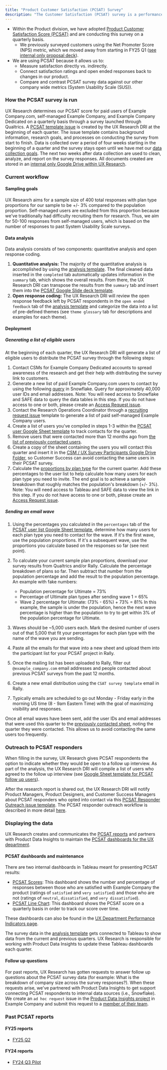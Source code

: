 ```yaml
---
title: "Product Customer Satisfaction (PCSAT) Survey"
description: "The Customer Satisfaction (PCSAT) survey is a performance indicator we use within the Product division to measure the customer satisfaction of our product."
---
```


* Within the Product division, we have adopted [Product Customer Satisfaction Score (PCSAT)](https://www.qualtrics.com/uk/experience-management/customer/what-is-csat/) and are conducting this survey on a quarterly basis.
  * We previously surveyed customers using the Net Promoter Score (NPS) metric, which we moved away from starting in FY25 Q1 ([see internal only proposal deck](https://docs.google.com/presentation/d/18FYO0UoUQi__7hPnD0uhVmeJrN16n23OISQnom0eRE8/edit?usp=sharing)).
* We are using PCSAT because it allows us to:
  * Measure satisfaction directly vs. indirectly.
  * Connect satisfaction ratings and open ended responses back to changes in our product.
  * Compare and contrast PCSAT survey data against our other company wide metrics (System Usability Scale (SUS)).

### How the PCSAT survey is run

UX Research determines our PCSAT score for paid users of Example Company.com, self-managed Example Company, and Example Company Dedicated on a quarterly basis through a survey launched through Qualtrics. A [PCSAT template issue](https://example_company.com/example_company-org/ux-research/-/blob/master/.example_company/issue_templates/Product%20CSAT%20Survey%20(UX%20Research%20only).md) is created by the UX Research DRI at the beginning of each quarter. The issue template contains background information, research goals, and processes on conducting the survey from start to finish. Data is collected over a period of four weeks starting in the beginning of a quarter and the survey stays open until we have met our [data collection goals](/handbook/product/ux/performance-indicators/csat/#sampling-goals). The next two weeks after data collection are used to clean, analyze, and report on the survey responses. All documents created are stored in an [internal only Google Drive within UX Research](https://drive.google.com/drive/u/0/folders/1ia-SJujFRWgOpnBGUdLE6gAWE8ldf0DM).

### Current workflow

#### Sampling goals

UX Research aims for a sample size of 400 total responses with plan type proportions for our sample to be +/- 3% compared to the population proportion. Self-managed users are excluded from this proportion because we've traditionally had difficulty recruiting them for research. Thus, we aim for 50-100 responses from self-managed users, which is based on the number of responses to past System Usability Scale surveys.

#### Data analysis

Data analysis consists of two components: quantitative analysis and open response coding.

1. **Quantitative analysis:** The majority of the quantitative analysis is accomplished by using the [analysis template](https://docs.google.com/spreadsheets/d/1Klb9RO83F7EiB6TojIxvr-qEqyXjr36P7LJ-S4b0924/edit?usp=sharing). The final cleaned data inserted in the `completed` tab automatically updates information in the `summary` tab, which shows the overall results. From there, the UX Research DRI can transpose the results from the `summary` tab and insert them into the [PCSAT Google Slide deck template](https://docs.google.com/presentation/d/1HZybf-BPssjsI0ppen5ehdGSJ5vOqr1Socjg2g0jErs/edit?usp=sharing).
2. **Open response coding:** The UX Research DRI will review the open response feedback left by PCSAT respondents in the `open ended feedback` tab of the [analysis template](https://docs.google.com/spreadsheets/d/1Klb9RO83F7EiB6TojIxvr-qEqyXjr36P7LJ-S4b0924/edit?usp=sharing) and categorize the data into a list of pre-defined themes (see `theme glossary` tab for descriptions and examples for each theme).

#### Deployment

##### Generating a list of eligible users

At the beginning of each quarter, the UX Research DRI will generate a list of eligible users to distribute the PCSAT survey through the following steps:

1. Contact CSMs for Example Company Dedicated accounts to spread awareness of the research and get their help with distributing the survey link to customers.
2. Generate a new list of paid Example Company.com users to contact by using the following [query](https://docs.google.com/document/d/1XSABfApXJY_VHm7Q9j4V64xsMNkSorb5SWcLn-b4Tfk/edit?usp=sharing) in Snowflake. Query for approximately 40,000 user IDs and email addresses. Note: You will need access to Snowflake and SAFE data to query the data tables in this step. If you do not have access to one or both, please create an [Access Request issue](/handbook/it/end-user-services/onboarding-access-requests/access-requests/#individual-or-bulk-access-request).
3. Contact the Research Operations Coordinator through a [recruiting request issue](https://example_company.com/example_company-org/ux-research/-/blob/master/.example_company/issue_templates/Recruiting%20request.md?ref_type=heads) template to generate a list of paid self-managed Example Company users.
4. Create a list of users you've compiled in steps 1-3 within the [PCSAT user Google Sheet template](https://docs.google.com/spreadsheets/d/1y9cedI2uoHNaoZ1IgXkH7CB0fecvlg-RGsJp_mihpEI/edit#gid=0) to track contacts for the quarter.
5. Remove users that were contacted more than 12 months ago from [the list of previously contacted users](https://docs.google.com/spreadsheets/d/1Q9xOh5L9QJGdW9tq89rcADvo5jozRxdo7KiO2z0HLAU/edit#gid=0).
6. Create a copy of the sheet containing the users you will contact this quarter and insert it in the [CSM / UX Survey Participants Google Drive Folder](https://drive.google.com/drive/folders/1ecM1ptkaNfNA0Im9wHulcl64QrCBOybQ), so Customer Success can avoid contacting the same users in their PCSAT survey.
7. Calculate the [proportions by plan type](https://10az.online.tableau.com/#/site/example_company/views/DraftTDLicensedUsersbyProductRatePlanName/TDLicensedUsersbyProductRatePlanName?:iid=1) for the current quarter. Add these percentages to the user list to help calculate how many users for each plan type you need to invite. The end goal is to achieve a sample breakdown that roughly matches the population's breakdown (+/- 3%). Note: You will need access to Tableau and SAFE data to view the link in this step. If you do not have access to one or both, please create an [Access Request issue](/handbook/it/end-user-services/onboarding-access-requests/access-requests/#individual-or-bulk-access-request).

##### Sending an email wave

1. Using the percentages you calculated in the `percentages` tab of the [PCSAT user list Google Sheet template](https://docs.google.com/spreadsheets/d/1y9cedI2uoHNaoZ1IgXkH7CB0fecvlg-RGsJp_mihpEI/edit#gid=776912528), determine how many users for each plan type you need to contact for the wave. If it's the first wave, use the population proportions. If it's a subsequent wave, use the proportions you calculate based on the responses so far (see next point).
2. To calculate your current sample plan proportions, download your survey results from Qualtrics and/or Rally. Calculate the percentage breakdown of plans so far. Then subtract that number from the population percentage and add the result to the population percentage.
An example with fake numbers:

    * Population percentage for Ultimate = 73%
    * Percentage of Ultimate plan types after sending wave 1 = 65%
    * Wave 2 percentage for Ultimate: (73% - 65%) + 73% = 81%
    In this example, the sample is under the population, hence the next wave percentage is higher than the population to try to get within 3% of the population percentage for Ultimate.

3. Waves should be ~5,000 users each. Mark the desired number of users out of that 5,000 that fit your percentages for each plan type with the name of the wave you are sending.
4. Paste all the emails for that wave into a new sheet and upload them into the participant list for your PCSAT project in Rally.
5. Once the mailing list has been uploaded to Rally, filter out `@example_company.com` email addresses and people contacted about previous PCSAT surveys from the past 12 months.
6. Create a new email distribution using the `CSAT survey template` email in Rally.
7. Typically emails are scheduled to go out Monday - Friday early in the morning US time (8 - 9am Eastern Time) with the goal of maximizing visibility and responses.

Once all email waves have been sent, add the user IDs and email addresses that were used this quarter to the [previously contacted sheet](https://docs.google.com/spreadsheets/d/1Q9xOh5L9QJGdW9tq89rcADvo5jozRxdo7KiO2z0HLAU/edit#gid=0), noting the quarter they were contacted. This allows us to avoid contacting the same users too frequently.

### Outreach to PCSAT responders

When filling in the survey, UX Research gives PCSAT respondents the option to indicate whether they would be open to a follow up interview. As part of the analysis, the UX Research DRI will compile a list of users who agreed to the follow up interview (see [Google Sheet template for PCSAT follow up users](https://docs.google.com/spreadsheets/d/1425a6pwfjTKjTpiNKPGYzvwzEHUgm5L3JorFv8cE2wk/edit?usp=sharing)).

After the research report is shared out, the UX Research DRI will notify Product Managers, Product Designers, and Customer Success Managers about PCSAT responders who opted into contact via this [PCSAT Responder Outreach issue template](https://example_company.com/example_company-org/ux-research/-/blob/master/.example_company/issue_templates/Product%20CSAT%20Responder%20Outreach%20(UX%20Research%20only).md). The PCSAT responder outreach workflow is described in more detail [here](/handbook/product/product-processes/#csat-responder-outreach).

### Displaying the data

UX Research creates and communicates the [PCSAT reports](/handbook/product/ux/performance-indicators/csat/#past-csat-reports) and partners with Product Data Insights to maintain the [PCSAT dashboards for the UX department](/handbook/product/ux/performance-indicators/#regular-performance-indicators).

#### PCSAT dashboards and maintenance

There are two internal dashboards in Tableau meant for presenting PCSAT results:

* [PCSAT Scores](https://10az.online.tableau.com/#/site/example_company/views/DRAFT-UXKPIs/WIPDRAFTCSATScores?:iid=7): This dashboard shows the number and percentage of responses between those who are satisfied with Example Company the product (ratings of `satisfied` and `very satisfied`) and those who are not (ratings of `neutral`, `dissatisfied`, and `very dissatisfied`).
* [PCSAT Line Chart](https://10az.online.tableau.com/#/site/example_company/views/DRAFT-UXKPIs/WIPDRAFTCSATLineChart?:iid=7): This dashboard shows the PCSAT score on a quarterly basis in order to track our score over time.

These dashboards can also be found in the [UX Department Performance Indicators page](/handbook/product/ux/performance-indicators/#product-customer-satisfaction-csat-score).

The survey data in the [analysis template](https://docs.google.com/spreadsheets/d/1Klb9RO83F7EiB6TojIxvr-qEqyXjr36P7LJ-S4b0924/edit?usp=sharing) gets connected to Tableau to show data from the current and previous quarters. UX Research is responsible for working with Product Data Insights to update these Tableau dashboards each quarter.

#### Follow up questions

For past reports, UX Research has gotten requests to answer follow up questions about the PCSAT survey data (for example: What is the breakdown of company size across the survey responses?). When these requests arise, we've partnered with Product Data Insights to get support connecting PCSAT respondents to internal data sources (i.e., Snowflake). We create an `ad hoc request` issue in the [Product Data Insights project](https://example_company.com/example_company-data/product-analytics) in Example Company and submit this request to a [member of their team](/handbook/product/groups/product-analysis/#team-members).

### Past PCSAT reports

#### FY25 reports

* [FY25 Q2](https://docs.google.com/presentation/d/1Oy8uM-1tD7wOfzrdieJrC9tHB2S6LuLijbDyE3zBmVE/edit?usp=sharing)

#### FY24 reports

* [FY24 Q3 Pilot](https://docs.google.com/presentation/d/1Y31vrGL9DUY_3K5OYXwtpDqVY3l_9I9M3X1v2jsYCRk/edit?usp=sharing)
